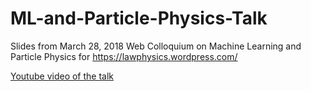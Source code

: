 # ML-and-Particle-Physics-Talk
Slides from March 28, 2018 Web Colloquium on Machine Learning and Particle Physics for https://lawphysics.wordpress.com/
 
[Youtube video of the talk](https://www.youtube.com/watch?v=CrytQFaGK4w)


